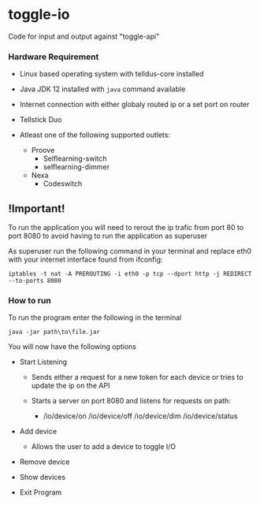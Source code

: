 # toggle-io
Code for input and output against "toggle-api"

### __Hardware Requirement__
- Linux based operating system with telldus-core installed

- Java JDK 12 installed with ```java``` command available

- Internet connection with either globaly routed ip or a set port on router

- Tellstick Duo

- Atleast one of the following supported outlets:

  - Proove
    - Selflearning-switch
    - selflearning-dimmer
  - Nexa
    - Codeswitch


## __!Important!__

To run the application you will need to rerout the ip trafic from port 80 to port 8080 to avoid having to run the application as superuser



As superuser run the following command in your terminal and replace eth0 with your internet interface found from ifconfig:
```
iptables -t nat -A PREROUTING -i eth0 -p tcp --dport http -j REDIRECT --to-ports 8080
```

### __How to run__

To run the program enter the following in the terminal
```
java -jar path\to\file.jar
```

You will now have the following options
- Start Listening
  
  - Sends either a request for a new token for each device or tries to update the ip on the API
  
  - Starts a server on port 8080 and listens for requests on path:
  
    - /io/device/on  /io/device/off  /io/device/dim  /io/device/status

- Add device 
  
  - Allows the user to add a device to toggle I/O

- Remove device

- Show devices

- Exit Program



